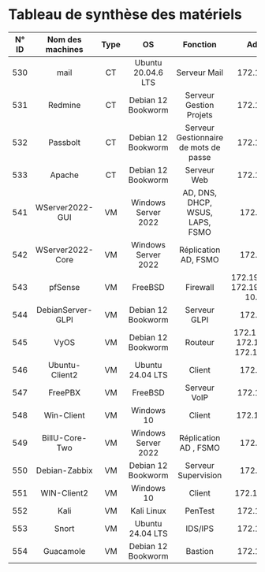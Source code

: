 # Tableau de synthèse des matériels

| N° ID | Nom des machines | Type | OS | Fonction | Adresse IP | Disque | RAM |
|:-----------:|:-----------:|:-----------:|:-----------:|:-----------:|:-----------:|:-----------:|:-----------:|
| 530 | mail              | CT | Ubuntu 20.04.6 LTS  | Serveur Mail                          | 172.19.11.4/24                                   | 10 Go  | 6 Go   |
| 531 | Redmine           | CT | Debian 12 Bookworm  | Serveur Gestion Projets               | 172.19.0.13/24                                   | 4 Go   | 512 Mo |
| 532 | Passbolt          | CT | Debian 12 Bookworm  | Serveur Gestionnaire de mots de passe | 172.19.0.25/24                                   | 8 Go   | 2 Go   |
| 533 | Apache            | CT | Debian 12 Bookworm  | Serveur Web                           | 172.19.11.5/24                                   | 8 Go   | 4 Go   |
| 541 | WServer2022-GUI   | VM | Windows Server 2022 | AD, DNS, DHCP, WSUS, LAPS, FSMO       | 172.19.0.2/24                                    | 170 Go | 8 Go   |
| 542 | WServer2022-Core  | VM | Windows Server 2022 | Réplication AD, FSMO                  | 172.19.0.3/24                                    | 200 Go | 4 Go   |
| 543 | pfSense           | VM | FreeBSD             | Firewall                              | 172.19.10.254/16, 172.19.11.254/24, 10.0.0.2/24  | 6 Go   | 2 Go   |
| 544 | DebianServer-GLPI | VM | Debian 12 Bookworm  | Serveur GLPI                          | 172.19.0.4/24                                    | 32 Go  | 2 Go   |
| 545 | VyOS              | VM | Debian 12 Bookworm  | Routeur                               | 172.19.1.254/24, 172.19.10.1/24, 172.19.0.254/24 | 4 Go   | 1 Go   |
| 546 | Ubuntu-Client2    | VM | Ubuntu 24.04 LTS    | Client                                | 172.19.1.9/24                                    | 32 Go  | 4 Go   |
| 547 | FreePBX           | VM | FreeBSD             | Serveur VoIP                          | 172.19.0.15/24                                   | 20 Go  | 2 Go   |
| 548 | Win-Client        | VM | Windows 10          | Client                                | 172.19.1.50./24                                  | 50 Go  | 4 Go   |
| 549 | BillU-Core-Two    | VM | Windows Server 2022 | Réplication AD , FSMO                 | 172.19.0.5/24                                    | 32 Go  | 2 Go   |
| 550 | Debian-Zabbix     | VM | Debian 12 Bookworm  | Serveur Supervision                   | 172.19.0.9/24                                    | 32 Go  | 2 Go   |
| 551 | WIN-Client2       | VM | Windows 10          | Client                                | 172.19.1.100/24                                  | 50 Go  | 4 Go   |
| 552 | Kali              | VM | Kali Linux          | PenTest                               | 172.19.0.16/24                                   | 32 Go  | 4 Go   |
| 553 | Snort             | VM | Ubuntu 24.04 LTS    | IDS/IPS                               | 172.19.1.20/24                                   | 20 Go  | 4 Go   |
| 554 | Guacamole         | VM | Debian 12 Bookworm  | Bastion                               | 172.19.11.4/24                                   | 32 Go  | 4 Go   |

